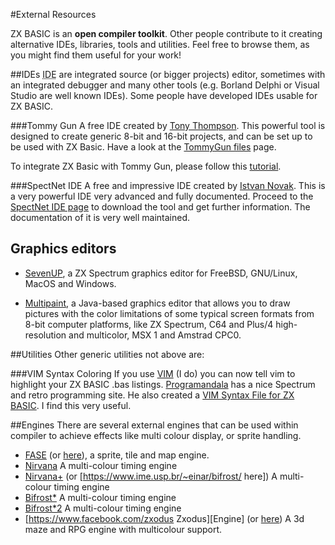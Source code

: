 #External Resources

ZX BASIC is an **open compiler toolkit**.
Other people contribute to it creating alternative IDEs, libraries, tools and utilities. Feel free to browse them, as you might find them useful for your work!

##IDEs
<abbr title="Integrated Development Environments">IDE</abbr> are integrated source (or bigger projects) editor, sometimes with an integrated debugger and many other tools (e.g. Borland Delphi or Visual Studio are well known IDEs). Some people have developed IDEs usable for ZX BASIC.

###Tommy Gun
A free IDE created by [Tony Thompson](http://www.users.on.net/~tonyt73). This powerful tool is designed to create 
generic 8-bit and 16-bit projects, and can be set up to be used with ZX Basic.
Have a look at the [TommyGun files](https://sourceforge.net/projects/tommygun/files/) page.

To integrate ZX Basic with Tommy Gun, please follow this [tutorial](http://www.boriel.com/forum/viewtopic.php?f=14&t=329&start=0).

###SpectNet IDE
A free and impressive IDE created by [Istvan Novak](https://github.com/Dotneteer).
This is a very powerful IDE very advanced and fully documented.
Proceed to the [SpectNet IDE page](https://dotneteer.github.io/spectnetide/) to download the tool and get 
further information. The documentation of it is very well maintained.

## Graphics editors 

* [SevenUP](http://www.speccy.org/metalbrain/), a ZX Spectrum graphics editor for FreeBSD, GNU/Linux, MacOS and Windows.

* [Multipaint](http://multipaint.kameli.net/), a Java-based graphics editor that allows you to draw pictures with the color limitations of some typical screen formats from 8-bit computer platforms, like ZX Spectrum, C64 and Plus/4 high-resolution and multicolor, MSX 1 and Amstrad CPC0.

##Utilities
Other generic utilities not above are:

###VIM Syntax Coloring
If you use [VIM](http://www.vim.org/) (I do) you can now tell vim to highlight your ZX BASIC .bas listings.
[Programandala](http://programandala.net/) has a nice Spectrum and retro programming site.
He also created a [VIM Syntax File for ZX BASIC](http://programandala.net/en.program.zx_basic_vim_syntax_file).
I find this very useful.

##Engines
There are several external engines that can be used within compiler to achieve effects like multi colour display, or sprite handling. 

* [FASE](http://www.boriel.com/forum/zx-basic-compiler/zxodus-engine-t891.html)
  (or [here](http://www.boriel.com/forum/zx-basic-compiler/fucking-awesome-spectrum-engine-fase-t899.html)),
  a sprite, tile and map engine.
* [Nirvana](https://www.ime.usp.br/~einar/bifrost/) A multi-colour timing engine
* [Nirvana+](https://www.worldofspectrum.org/forums/discussion/45538/a-new-full-screen-bicolor-engine-called-nirvana/p10)
  (or [https://www.ime.usp.br/~einar/bifrost/ here]) A multi-colour timing engine
* [Bifrost*](http://www.worldofspectrum.org/infoseekid.cgi?id=0027405) A multi-colour timing engine
* [Bifrost*2](https://www.ime.usp.br/~einar/bifrost/) A multi-colour timing engine
* [https://www.facebook.com/zxodus Zxodus<nowiki>][</nowiki>Engine]
  (or [here](http://www.boriel.com/forum/zx-basic-compiler/zxodus-engine-t891.html))
  A 3d maze and RPG engine with multicolour support.
